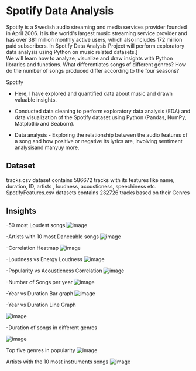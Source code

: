 # Spotify Data Analysis

Spotify is a Swedish audio streaming and media services provider founded in April 2006. It is the world's largest music streaming service provider and has over
381 million monthly active users, which also includes 172 million paid subscribers.
In Spotify Data Analysis Project will perform exploratory data analysis using Python on music related datasets.]\
We  will learn how to analyze, visualize and draw insights with Python libraries and functions.
 What differentiates songs of different genres?
How do the number of songs produced differ according to the four seasons?

Spotify

- Here, l have explored and quantified data about music and drawn valuable insights.

- Conducted data cleaning to perform exploratory data analysis (EDA) and data visualization of the Spotify dataset using Python (Pandas, NumPy, Matplotlib and Seaborn).

- Data analysis - Exploring the relationship between the audio features of a song and how positive or negative its lyrics are, involving sentiment analysisand
manyuy more.

## Dataset

tracks.csv dataset contains 586672 tracks with its features like name, duration, ID, artists , loudness, acousticness, speechiness etc.
SpotifyFeatures.csv datasets contains 232726 tracks based on their Genres

## Insights

-50 most Loudest songs
![image](https://user-images.githubusercontent.com/61462986/201830897-e68f87bd-2add-4109-bb9d-163a6ea1e899.png)

-Artists with 10 most Danceable songs
![image](https://user-images.githubusercontent.com/61462986/201831705-4c130b15-1e60-4f6d-8b17-1c7c8655131d.png)

-Correlation Heatmap
![image](https://user-images.githubusercontent.com/61462986/201831793-5bcb74f5-1420-4d9f-844e-a4a194125f6f.png)

-Loudness vs Energy Loudness
![image](https://user-images.githubusercontent.com/61462986/201831874-40f127e9-dc6e-48b0-a162-4506e970c5e4.png)

-Popularity vs Acousticness Correlation
![image](https://user-images.githubusercontent.com/61462986/201831961-09a791f0-61f4-46da-887c-502f9a78f2c0.png)

-Number of Songs per year
![image](https://user-images.githubusercontent.com/61462986/201832020-2bd7d1f5-9cdc-4da3-a127-dcf7c15bd553.png)

-Year vs Duration Bar graph
![image](https://user-images.githubusercontent.com/61462986/201832072-c4c95ebe-8e94-49b0-b399-2a19aa534aa1.png)

-Year vs Duration Line Graph

![image](https://user-images.githubusercontent.com/61462986/201832161-e62c0405-c44d-4152-99aa-68251cd3cf6d.png)

-Duration of songs in different genres

![image](https://user-images.githubusercontent.com/61462986/201832272-bdf586a7-36e6-4615-97b1-d219165648f6.png)

Top five genres in popularity
![image](https://user-images.githubusercontent.com/61462986/201832328-639e6216-3a73-48b8-9fa9-d7e292529710.png)

Artists with the 10 most instruments songs
![image](https://user-images.githubusercontent.com/61462986/201832381-5d012d3a-809c-477a-94dc-76cfa400330d.png)





